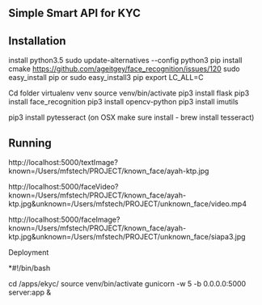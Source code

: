 
Simple Smart API for KYC
------

Installation
------
install python3.5
sudo update-alternatives --config python3
pip install cmake
https://github.com/ageitgey/face_recognition/issues/120
sudo easy_install pip or
sudo easy_install3 pip
export LC_ALL=C


Cd folder 
virtualenv venv
source venv/bin/activate
pip3 install flask
pip3 install face_recognition
pip3 install opencv-python
pip3 install imutils

pip3 install pytesseract
(on OSX make sure install - brew install tesseract)


Running
------

http://localhost:5000/textImage?known=/Users/mfstech/PROJECT/known_face/ayah-ktp.jpg

http://localhost:5000/faceVideo?known=/Users/mfstech/PROJECT/known_face/ayah-ktp.jpg&unknown=/Users/mfstech/PROJECT/unknown_face/video.mp4

http://localhost:5000/faceImage?known=/Users/mfstech/PROJECT/known_face/ayah-ktp.jpg&unknown=/Users/mfstech/PROJECT/unknown_face/siapa3.jpg


Deployment

*#!/bin/bash


cd /apps/ekyc/
source venv/bin/activate
gunicorn -w 5 -b 0.0.0.0:5000 server:app &

